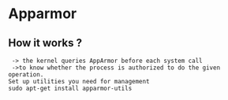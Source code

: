 # Apparmor


## How it works ?

``` In practice
 -> the kernel queries AppArmor before each system call
 ->to know whether the process is authorized to do the given
operation.
Set up utilities you need for management
sudo apt-get install apparmor-utils
```
